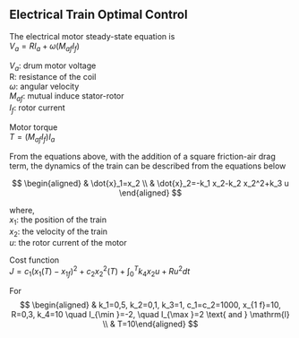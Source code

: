 ## Electrical Train Optimal Control

The electrical motor steady-state equation is  <br/>
$V_a = RI_a+\omega (M_{af}I_f)$  <br/>

$V_a$: drum motor voltage <br/>
R: resistance of the coil  <br/>
$\omega$: angular velocity  <br/>
$M_{af}$: mutual induce stator-rotor  <br/>
$I_f$: rotor current

Motor torque <br/>
$T = (M_{af}I_f)I_a$

From the equations above, with the addition of a square friction-air drag term, the dynamics of the train can be described from the equations below 

$$
\begin{aligned}
& \dot{x}_1=x_2 \\
& \dot{x}_2=-k_1 x_2-k_2 x_2^2+k_3 u
\end{aligned}
$$

where, <br/>
$x_1$: the position of the train <br/>
$x_2$: the velocity of the train <br/>
$u$: the rotor current of the motor

Cost function <br/>
$J=c_1\left(x_1(T)-x_{1 f}\right)^2+c_2 x_2^2(T)+\int_0^T k_4 x_2 u+R u^2 d t$

For 
$$
\begin{aligned} & k_1=0,5, k_2=0,1, k_3=1, c_1=c_2=1000, x_{1 f}=10, R=0,3, k_4=10 \quad I_{\min }=-2, \quad I_{\max }=2 \text{ and } \mathrm{l} \\ & T=10\end{aligned}
$$
